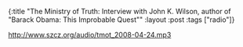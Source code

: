 {:title "The Ministry of Truth: Interview with John K. Wilson, author of \"Barack Obama: This Improbable Quest\""
:layout :post
:tags  ["radio"]}

<http://www.szcz.org/audio/tmot_2008-04-24.mp3>

